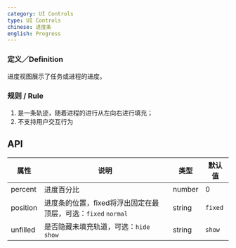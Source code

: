 ```yaml
---
category: UI Controls
type: UI Controls
chinese: 进度条
english: Progress
---
```


### 定义／Definition
进度视图展示了任务或进程的进度。

### 规则 / Rule
1. 是一条轨迹，随着进程的进行从左向右进行填充；
2. 不支持用户交互行为


## API

| 属性      | 说明           | 类型     | 默认值         |
|----------|---------------|----------|---------------|
| percent  | 进度百分比 | number | 0 |
| position   | 进度条的位置，fixed将浮出固定在最顶层，可选：`fixed` `normal` | string   | `fixed` |
| unfilled  | 是否隐藏未填充轨道，可选：`hide` `show` | string | `show` |
